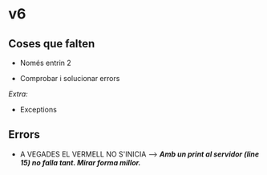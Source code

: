 # v6
## Coses que falten

- Només entrin 2

- Comprobar i solucionar errors

*Extra:*

   - Exceptions

## Errors

- A VEGADES EL VERMELL NO S'INICIA --> ***Amb un print al servidor (line 15) no falla tant. Mirar forma millor.***



